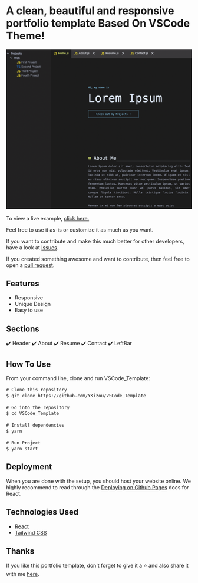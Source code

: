 # A clean, beautiful and responsive portfolio template Based On VSCode Theme!

![Template Screenshot](/public/Screenshot_Template.png?raw=true "Screenshot-template")



To view a live example, <a href="https://ykizou.com">click here.</a>

Feel free to use it as-is or customize it as much as you want.

If you want to contribute and make this much better for other developers, have a look at <a href="https://github.com/YKizou/VSCode_Template/issues">Issues</a>.

If you created something awesome and want to contribute, then feel free to open a <a href="https://github.com/YKizou/VSCode_Template/pulls">pull request</a>.


## Features
<ul>
  <li>Responsive</li>
  <li>Unique Design</li>
  <li>Easy to use</li>
</ul>

## Sections
✔️ Header  ✔️ About  ✔️ Resume   ✔️ Contact  ✔️ LeftBar  

## How To Use
From your command line, clone and run VSCode_Template:

```
# Clone this repository
$ git clone https://github.com/YKizou/VSCode_Template

# Go into the repository
$ cd VSCode_Template

# Install dependencies
$ yarn

# Run Project
$ yarn start
```


## Deployment
When you are done with the setup, you should host your website online. We highly recommend to read through the <a href="https://create-react-app.dev/docs/deployment/#github-pages">Deploying on Github Pages</a> docs for React.

## Technologies Used
<ul>
  <li><a href="https://reactjs.org/">React</a></li>
  <li><a href="https://tailwindcss.com/">Tailwind CSS</a></li>
</ul>

## Thanks
If you like this portfolio template, don't forget to give it a ⭐ and also share it with me <a href="mailto:hello@ykizou.com">here</a>.



